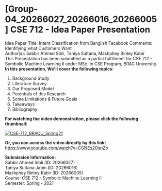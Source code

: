 # [Group-04_20266027_20266016_20266005] CSE 712 - Idea Paper Presentation  
Idea Paper Title: Intent Classification from Banglish Facebook Comments: Identifying what Customers Want  
Author(s): Sabbir Ahmed Sibli, Taniya Sultana, Mashphey Bintey Kabir  
This Presentation has been submitted as a partial fulfillment for CSE 712 - Symbolic Machine Learning II under MSc. in CSE Program, BRAC University.  
**In this presentation, We'll cover the following topics:**  
1. Background Study  
2. Literature Survey  
3. Our Proposed Model  
4. Potentials of this Research  
5. Some Limitations & Future Goals  
6. Takeaways  
7. Bibliography  

**For watching the video demonstration, please click the following thumbnail:**  

[![CSE-712_BRACU_Spring21](https://img.youtube.com/vi/CGNEs2OsnZo/0.jpg)](https://www.youtube.com/watch?v=CGNEs2OsnZo)

**Or, you can access the video directly by this link:** https://www.youtube.com/watch?v=CGNEs2OsnZo  

**Submission Information:**  
Sabbir Ahmed Sibli (ID: 20266027)  
Taniya Sultana Jabin (ID: 20266016)  
Mashphey Bintey Kabir (ID: 20266005)  
Course: CSE 712 - Symbolic Machine Learning II  
Semester: Spring - 2021  
